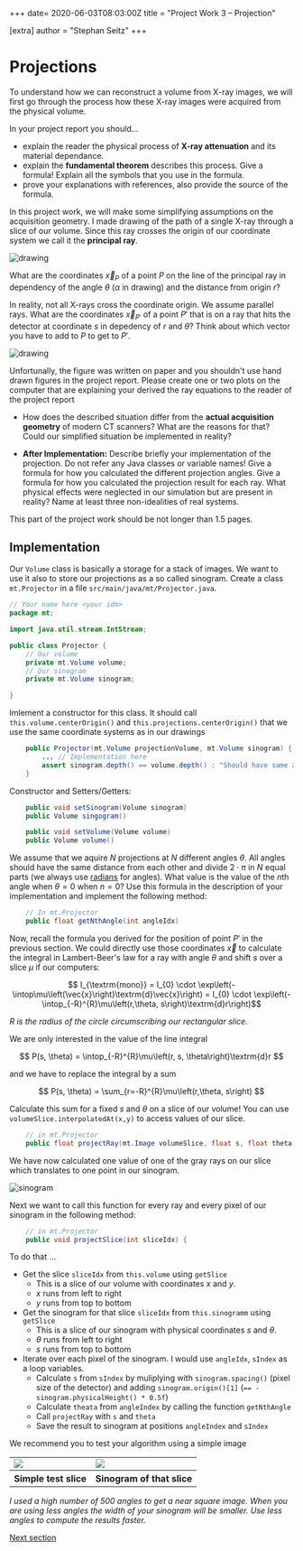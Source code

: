 +++
date= 2020-06-03T08:03:00Z
title = "Project Work 3 – Projection"

[extra]
author = "Stephan Seitz"
+++

# Projections

To understand how we can reconstruct a volume from X-ray images, we will first go through the process how these X-ray images
were acquired from the physical volume.

In your project report you should...

- explain the reader the physical process of **X-ray attenuation** and its material dependance.
- explain the **fundamental theorem** describes this process. Give a formula! Explain all the symbols that you use in
  the formula.
- prove your explanations with references, also provide the source of the formula.

In this project work, we will make some simplifying assumptions on the acquisition geometry.
I made drawing of the path of a single X-ray through a slice of our volume.
Since this ray crosses the origin of our coordinate system we call it the **principal ray**.

![drawing](../drawing_compressed.jpg)

What are the coordinates $\vec{x}_{P}$ of a point $P$ on the line of the principal ray in dependency of the angle $\theta$ ($\alpha$ in drawing) and the distance
from origin $r$?

In reality, not all X-rays cross the coordinate origin. 
We assume parallel rays.
What are the coordinates $\vec{x}_{P'}$ of a point $P'$ that is on a ray that hits the detector at coordinate $s$ in depedency of $r$ and $\theta$?
Think about which vector you have to add to $P$ to get to $P'$.

![drawing](../drawing_parallel_compressed.jpg)

Unfortunally, the figure was written on paper and you shouldn't use hand drawn figures in the project report.
Please create one or two plots on the computer that are explaining your derived the ray equations to the reader of the project
report

- How does the described situation differ from the **actual acquisition geometry** of modern CT scanners?
  What are the reasons for that? Could our simplified situation be implemented in reality?
<!--- **After Implementation:** what would you need to change in your implementation to cover the real geometry?-->
- **After Implementation:** Describe briefly your implementation of the projection.
  Do not refer any Java classes or variable names!
  Give a formula for how you calculated the different projection angles.
  Give a formula for how you calculated the projection result for each ray.
  What physical effects were neglected in our simulation but are present in reality?
  Name at least three non-idealities of real systems.

This part of the project work should be not longer than 1.5 pages.

## Implementation

Our `Volume` class is basically a storage for a stack of images.
We want to use it also to store our projections as a so called sinogram.
Create a class `mt.Projector` in a file `src/main/java/mt/Projector.java`.

```java
// Your name here <your idm>
package mt;

import java.util.stream.IntStream;

public class Projector {
    // Our volume
    private mt.Volume volume;
    // Our sinogram
    private mt.Volume sinogram;

}
```
Imlement a constructor for this class.
It should call `this.volume.centerOrigin()` and `this.projections.centerOrigin()` that we use the same coordinate
systems as in our drawings
```java
    public Projector(mt.Volume projectionVolume, mt.Volume sinogram) {
        ... // Implementation here
        assert sinogram.depth() == volume.depth() : "Should have same amount of slices";
    }
```

Constructor and Setters/Getters:
```java
    public void setSinogram(Volume sinogram)
    public Volume singogram()

    public void setVolume(Volume volume)
    public Volume volume()
```

We assume that we aquire $N$ projections at $N$ different angles $\theta$.
All angles should have the same distance from each other and divide $2\cdot \pi$ in $N$ equal parts (we always use [radians](https://en.wikipedia.org/wiki/Radian) for angles).
What value is the value of the $n$th angle when $\theta = 0$ when $n=0$?
Use this formula in the description of your implementation and implement the following method:

```java
    // In mt.Projector
    public float getNthAngle(int angleIdx)
```

Now, recall the formula you derived for the position of point $P'$ in the previous section.
We could directly use those coordinates $\vec{x}$ to calculate the integral in Lambert-Beer's law for a ray with angle $\theta$ and shift $s$ over a slice $\mu$ if our computers:

$$ I_{\textrm{mono}} = I_{0} \cdot  \exp\left(-\intop\mu\left(\vec{x}\right)\textrm{d}\vec{x}\right) = I_{0} \cdot  \exp\left(-\intop_{-R}^{R}\mu\left(r,\theta, s\right)\textrm{d}r\right)$$

*$R$ is the radius of the circle circumscribing our rectangular slice.*

We are only interested in the value of the line integral

$$ P(s, \theta) = \intop_{-R}^{R}\mu\left(r, s, \theta\right)\textrm{d}r $$

and we have to replace the integral by a sum

$$ P(s, \theta) = \sum_{r=-R}^{R}\mu\left(r,\theta, s\right) $$

Calculate this sum for a fixed $s$ and $\theta$ on a slice of our volume!
You can use `volumeSlice.interpolatedAt(x,y)` to access values of our slice.

```java
    // in mt.Projector
    public float projectRay(mt.Image volumeSlice, float s, float theta)
```

We have now calculated one value of one of the gray rays on our slice which translates to one point in our sinogram.


![sinogram](../sinogram.png)

Next we want to call this function for every ray and every pixel of our sinogram in the following method:

```java
    // in mt.Projector
    public void projectSlice(int sliceIdx) {
```

To do that ...
- Get the slice `sliceIdx` from `this.volume` using `getSlice`
    - This is a slice of our volume with coordinates $x$ and $y$.
    - $x$ runs from left to right
    - $y$ runs from top to bottom
- Get the sinogram for that slice `sliceIdx` from `this.sinogramm` using `getSlice`
    - This is a slice of our sinogram with physical coordinates $s$ and $\theta$.
    - $\theta$ runs from left to right
    - $s$ runs from top to bottom
- Iterate over each pixel of the sinogram. I would use `angleIdx`, `sIndex`  as a loop variables.
    - Calculate `s` from `sIndex` by muliplying with `sinogram.spacing()` (pixel size of the detector) and adding
`sinogram.origin()[1]` (`== -sinogram.physicalHeight() * 0.5f`)
    - Calculate `theata` from `angleIndex` by calling the function `getNthAngle`
    - Call `projectRay` with `s` and `theta`
    - Save the result to sinogram at positions `angleIndex` and `sIndex`

We recommend you to test your algorithm using a simple image

<table>
<tr> 
    <td><a href="../dot.png" ><img align="center" src="../dot.png" ></a></ts>
    <td><a href="../sinogram_dot.png" ><img align="center" src="../sinogram_dot.png" ></a></ts>
</tr>
<tr> 
    <th>Simple test slice</th>
    <th>Sinogram of that slice</th>
</td>
</table>

*I used a high number of 500 angles to get a near square image.
When you are using less angles the width of your sinogram will be smaller.
Use less angles to compute the results faster.*

[Next section](../sinogram)
